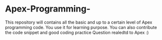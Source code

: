 # Apex-Programming-
This repository  will contains all the basic and up to a certain level of Apex programming code. You use it for learning purpose. You can also contribute the code snippet and good coding practice Question realedtd to Apex   :) 

